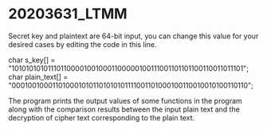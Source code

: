 # 20203631_LTMM
Secret key and plaintext are 64-bit input, you can change this value for your desired cases by editing the code in this line.

char s_key[] = "1010101010111011000010010001100000100111001101101100110011011101"; 
char plain_text[] = "0001001000110100010101101010101111001101000100110010010100110110"; 

The program prints the output values ​​of some functions in the program along with the comparison results between the input plain text and the decryption of cipher text corresponding to the plain text.
